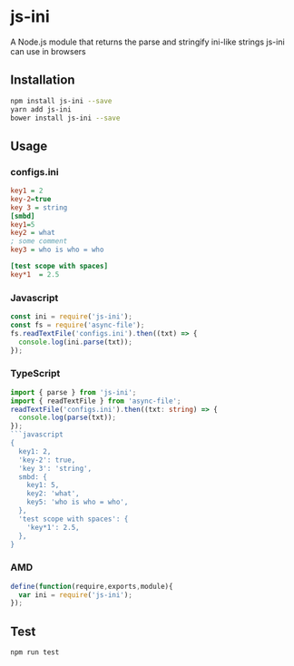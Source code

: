 # js-ini
A Node.js module that returns the parse and stringify ini-like strings
js-ini can use in browsers
## Installation 
```sh
npm install js-ini --save
yarn add js-ini
bower install js-ini --save
```
## Usage
### configs.ini
```ini
key1 = 2
key-2=true
key 3 = string
[smbd]
key1=5
key2 = what 
; some comment
key3 = who is who = who

[test scope with spaces]
key*1  = 2.5
```
### Javascript
```javascript
const ini = require('js-ini');
const fs = require('async-file');
fs.readTextFile('configs.ini').then((txt) => {
  console.log(ini.parse(txt));
});
```
### TypeScript
```typescript
import { parse } from 'js-ini';
import { readTextFile } from 'async-file';
readTextFile('configs.ini').then((txt: string) => {
  console.log(parse(txt));
});
```javascript
{
  key1: 2,
  'key-2': true,
  'key 3': 'string',
  smbd: {
    key1: 5,
    key2: 'what',
    key5: 'who is who = who',
  },
  'test scope with spaces': {
    'key*1': 2.5,
  },
}
```
### AMD
```javascript
define(function(require,exports,module){
  var ini = require('js-ini');
});
```
## Test 
```sh
npm run test
```
